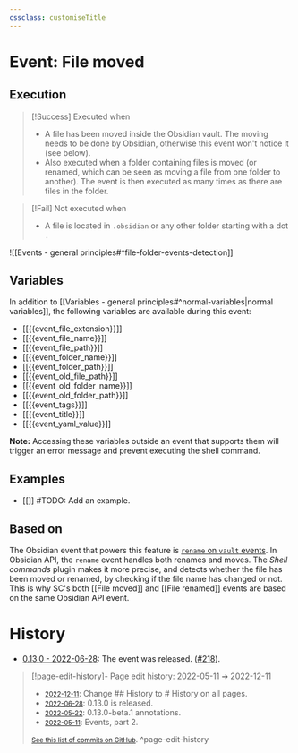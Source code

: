 ```yaml
---
cssclass: customiseTitle
---
```

# Event: File moved
## Execution
> [!Success] Executed when
> - A file has been moved inside the Obsidian vault. The moving needs to be done by Obsidian, otherwise this event won't notice it (see below).
> - Also executed when a folder containing files is moved (or renamed, which can be seen as moving a file from one folder to another). The event is then executed as many times as there are files in the folder.

> [!Fail] Not executed when
> - A file is located in `.obsidian` or any other folder starting with a dot `.`

![[Events - general principles#^file-folder-events-detection]]

## Variables

In addition to [[Variables - general principles#^normal-variables|normal variables]], the following variables are available during this event:

- [[{{event_file_extension}}]]
- [[{{event_file_name}}]]
- [[{{event_file_path}}]]
- [[{{event_folder_name}}]]
- [[{{event_folder_path}}]]
- [[{{event_old_file_path}}]]
- [[{{event_old_folder_name}}]]
- [[{{event_old_folder_path}}]]
- [[{{event_tags}}]]
- [[{{event_title}}]]
- [[{{event_yaml_value}}]]

**Note:** Accessing these variables outside an event that supports them will trigger an error message and prevent executing the shell command.

## Examples
- [[]] #TODO: Add an example.

## Based on
The Obsidian event that powers this feature is [`rename` on `vault` events](https://github.com/obsidianmd/obsidian-api/blob/763a243b4ec295c9c460560e9b227c8f18d8199b/obsidian.d.ts#L3268). In Obsidian API, the `rename` event handles both renames and moves. The *Shell commands* plugin makes it more precise, and detects whether the file has been moved or renamed, by checking if the file name has changed or not. This is why SC's both [[File moved]] and [[File renamed]] events are based on the same Obsidian API event.

# History
- [0.13.0 - 2022-06-28](https://github.com/Taitava/obsidian-shellcommands/blob/main/CHANGELOG.md#0130---2022-06-28): The event was released. ([#218](https://github.com/Taitava/obsidian-shellcommands/issues/123)).

> [!page-edit-history]- Page edit history: 2022-05-11 &#10132; 2022-12-11
> - [<small>2022-12-11</small>](https://github.com/Taitava/obsidian-shellcommands-documentation/commit/10ffc392aaf12df9cc211fb05030d43bcb772aad): Change ## History to # History on all pages.
> - [<small>2022-06-28</small>](https://github.com/Taitava/obsidian-shellcommands-documentation/commit/49efe1a5a719cb695cc0a4a96d05c10548298804): 0.13.0 is released.
> - [<small>2022-05-22</small>](https://github.com/Taitava/obsidian-shellcommands-documentation/commit/bb37c1f8ee6630879a4d6578eae61c50730cda97): 0.13.0-beta.1 annotations.
> - [<small>2022-05-11</small>](https://github.com/Taitava/obsidian-shellcommands-documentation/commit/5bbc04d5721f6b3723fd5baade2975a596e799dc): Events, part 2.
> 
> [<small>See this list of commits on GitHub</small>](https://github.com/Taitava/obsidian-shellcommands-documentation/commits/main/./Events/File%20moved.md).
> ^page-edit-history
